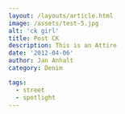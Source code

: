 ```yaml
---
layout: /layouts/article.html
image: /assets/test-5.jpg
alt: 'ck girl'
title: Post CK
description: This is an Attire
date: '2012-04-06'
author: Jan Anhalt
category: Denim

tags:
  - street
  - spotlight
---
```

